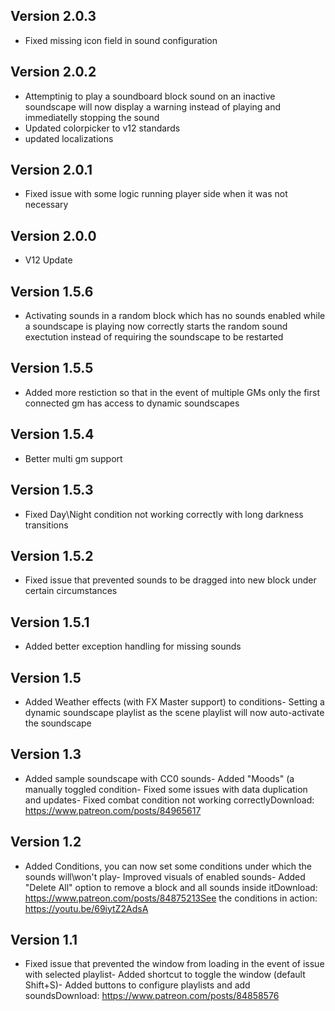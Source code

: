 ## Version 2.0.3
- Fixed missing icon field in sound configuration

## Version 2.0.2
- Attemptinig to play a soundboard block sound on an inactive soundscape will now display a warning instead of playing and immediatelly stopping the sound
- Updated colorpicker to v12 standards
- updated localizations

## Version 2.0.1
- Fixed issue with some logic running player side when it was not necessary

## Version 2.0.0
- V12 Update

## Version 1.5.6
- Activating sounds in a random block which has no sounds enabled while a soundscape is playing now correctly starts the random sound exectution instead of requiring the soundscape to be restarted

## Version 1.5.5
- Added more restiction so that in the event of multiple GMs only the first connected gm has access to dynamic soundscapes

## Version 1.5.4
- Better multi gm support

## Version 1.5.3
- Fixed Day\Night condition not working correctly with long darkness transitions

## Version 1.5.2
- Fixed issue that prevented sounds to be dragged into new block under certain circumstances

## Version 1.5.1
- Added better exception handling for missing sounds

## Version 1.5
- Added Weather effects (with FX Master support) to conditions- Setting a dynamic soundscape playlist as the scene playlist will now auto-activate the soundscape

## Version 1.3
- Added sample soundscape with CC0 sounds- Added "Moods" (a manually toggled condition- Fixed some issues with data duplication and updates- Fixed combat condition not working correctlyDownload: https://www.patreon.com/posts/84965617

## Version 1.2
- Added Conditions, you can now set some conditions under which the sounds will\won't play- Improved visuals of enabled sounds- Added "Delete All" option to remove a block and all sounds inside itDownload: https://www.patreon.com/posts/84875213See the conditions in action: https://youtu.be/69iytZ2AdsA

## Version 1.1
- Fixed issue that prevented the window from loading in the event of issue with selected playlist- Added shortcut to toggle the window (default Shift+S)- Added buttons to configure playlists and add soundsDownload: https://www.patreon.com/posts/84858576

